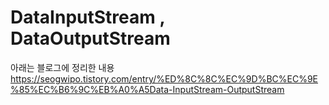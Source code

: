 # DataInputStream , DataOutputStream

아래는 블로그에 정리한 내용
https://seogwipo.tistory.com/entry/%ED%8C%8C%EC%9D%BC%EC%9E%85%EC%B6%9C%EB%A0%A5Data-InputStream-OutputStream
